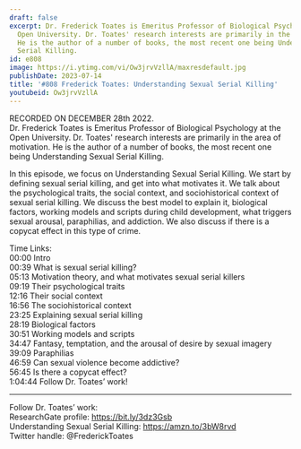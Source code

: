```yaml
---
draft: false
excerpt: Dr. Frederick Toates is Emeritus Professor of Biological Psychology at the
  Open University. Dr. Toates' research interests are primarily in the area of motivation.
  He is the author of a number of books, the most recent one being Understanding Sexual
  Serial Killing.
id: e808
image: https://i.ytimg.com/vi/Ow3jrvVzllA/maxresdefault.jpg
publishDate: 2023-07-14
title: '#808 Frederick Toates: Understanding Sexual Serial Killing'
youtubeid: Ow3jrvVzllA
---
```

RECORDED ON DECEMBER 28th 2022.  
Dr. Frederick Toates is Emeritus Professor of Biological Psychology at the Open University. Dr. Toates' research interests are primarily in the area of motivation. He is the author of a number of books, the most recent one being Understanding Sexual Serial Killing.

In this episode, we focus on Understanding Sexual Serial Killing. We start by defining sexual serial killing, and get into what motivates it. We talk about the psychological traits, the social context, and sociohistorical context of sexual serial killing. We discuss the best model to explain it, biological factors, working models and scripts during child development, what triggers sexual arousal, paraphilias, and addiction. We also discuss if there is a copycat effect in this type of crime.

Time Links:  
00:00 Intro  
00:39  What is sexual serial killing?  
05:13  Motivation theory, and what motivates sexual serial killers  
09:19  Their psychological traits  
12:16  Their social context  
16:56  The sociohistorical context  
23:25  Explaining sexual serial killing  
28:19  Biological factors  
30:51  Working models and scripts  
34:47  Fantasy, temptation, and the arousal of desire by sexual imagery  
39:09  Paraphilias  
46:59  Can sexual violence become addictive?  
56:45  Is there a copycat effect?  
1:04:44  Follow Dr. Toates’ work!

---

Follow Dr. Toates’ work:  
ResearchGate profile: https://bit.ly/3dz3Gsb  
Understanding Sexual Serial Killing: https://amzn.to/3bW8rvd  
Twitter handle: @FrederickToates
